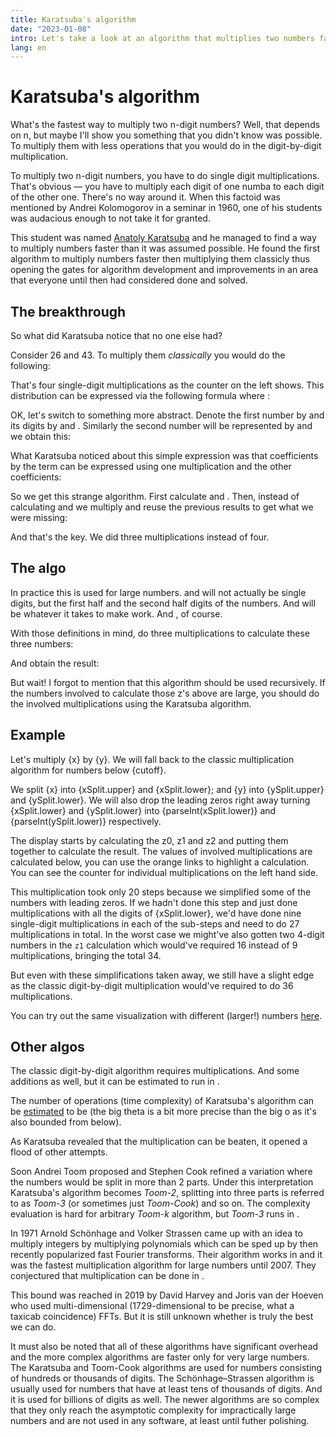 ```yaml
---
title: Karatsuba's algorithm
date: "2023-01-08"
intro: Let's take a look at an algorithm that multiplies two numbers faster than you could by mutiplying them digit by digit
lang: en
---
```


<script>
import {Karatsuba, Classic} from '@tontonsb/karatsuba-display'
import Katex from '$components/Katex.svelte'

import {randomInteger} from '$lib/helpers.js'

// Best example numbers will have leading zeros at the start of the second
// half. Numbers should be 6 digits long, the description relies on that.
const x = 416001
const y = 719028
const cutoff = 10000

const xString = x.toString()
const yString = y.toString()

const splitPos = Math.floor(Math.min(xString.length, yString.length) / 2)

const xSplit = split(xString, splitPos)
const ySplit = split(yString, splitPos)

function split(str, position) {
	return {
		upper: str.substring(0, str.length - position),
		lower: str.substring(position),
	}
}

const equations = {
	n2: String.raw`
		n^2
	`,
	classicNumerical: String.raw`
		26 \cdot 43 = (2b+6)(4b+3) = 2b \cdot 4b + 2b \cdot 3 + 6 \cdot 4b + 6 \cdot 3
	`,
	classic: String.raw`
		\begin{align*}
		xy & = (x_1 b + x_0)(y_1 b + y_0) \\
			& = x_1 b \cdot y_1 b + x_1 b \cdot y_0 + x_0 \cdot y_1 b + x_0 \cdot y_0 \\
			& = x_1 y_1 b^2 + x_1 y_0 b + x_0 y_1 b + x_0 y_0
		\end{align*}
	`,
	z1: String.raw`
		x_1 y_0 + x_0 y_1 = (x_1 + x_0) (y_1 + y_0) - x_1 y_1 - x_0 y_0
	`,
	z1example: String.raw`
		2 \cdot 3 + 6 \cdot 4 = (2 + 6) (3 + 4) - 2 \cdot 4 - 6 \cdot 3
	`,
	z: String.raw`
		\begin{align*}
		z_2 &= x_1 y_1 \\
		z_0 &= x_0 y_0 \\
		z_1 &= (x_1 + x_0) (y_1 + y_0) - z_2 - z_0
		\end{align*}
	`,
	karatsuba: String.raw`
		xy = z_2 b^2 + z_1 b + z_0
	`,
	O_n2: String.raw`
		\mathcal{O} (n^2)
	`,
	O_nlogn: String.raw`
		\mathcal{O} (n \log n)
	`,
	O_loglog: String.raw`
		\mathcal{O} (n \log n \log \log n)
	`,
	Theta_log23: String.raw`
		\Theta(n^{\log_2 3})
	`,
	Theta_log35: String.raw`
		\Theta(n^{\log_3 5})
	`,
}
</script>

# Karatsuba's algorithm

What's the fastest way to multiply two n-digit numbers? Well, that depends
on n, but maybe I'll show you something that you didn't know was possible. To
multiply them with less operations that you would do in the digit-by-digit
multiplication.

To multiply two n-digit numbers, you have to do <Katex math={equations.n2} /> single digit
multiplications. That's obvious — you have to multiply each digit of one
numba to each digit of the other one. There's no way around it. When this
factoid was mentioned by Andrei Kolomogorov in a seminar in 1960, one of his
students was audacious enough to not take it for granted.

This student was named [Anatoly Karatsuba](https://en.wikipedia.org/wiki/Anatoly_Karatsuba)
and he managed to find a way to multiply numbers faster than it was assumed
possible. He found the first algorithm to multiply numbers faster then 
multiplying them classicly thus opening the gates for algorithm development
and improvements in an area that everyone until then had considered done and
solved.

## The breakthrough

So what did Karatsuba notice that no one else had?

Consider 26 and 43. To multiply them *classically* you would do the following:

<section>
<Classic x={26} y={43} />
</section>

That's four single-digit multiplications as the counter on the left shows.
This distribution can be expressed via the following formula where <Katex math="b=10" />:

<Katex math={equations.classicNumerical} displayMode />

OK, let's switch to something more abstract. Denote the first number by <Katex math="x" />
and its digits by <Katex math="x_1" /> and <Katex math="x_0" />. Similarly the
second number will be represented by <Katex math="y" /> and we obtain this:

<Katex math={equations.classic} displayMode />

What Karatsuba noticed about this simple expression was that coefficients by
the term <Katex math="b" /> can be expressed using one multiplication and the
other coefficients:

<Katex math={equations.z1} displayMode />

So we get this strange algorithm. First calculate <Katex math="2 \cdot 4" />
and <Katex math="6 \cdot 3" />. Then, instead of calculating <Katex math="2 \cdot 3" />
and <Katex math="6 \cdot 4" /> we multiply <Katex math="8 \cdot 7" /> and reuse
the previous results to get what we were missing:

<Katex math={equations.z1example} displayMode />

And that's the key. We did three multiplications instead of four.

## The algo

In practice this is used for large numbers. <Katex math="x_1" />
and <Katex math="x_0" /> will not actually be single digits, but the first half
and the second half digits of the numbers. And <Katex math="b" /> will be
whatever it takes to make <Katex math="x = x_1 b + x_0" /> work.
And <Katex math="y = y_1 b + y_0" />, of course.

With those definitions in mind, do three multiplications to calculate these three
numbers:

<Katex math={equations.z} displayMode />

And obtain the result:

<Katex math={equations.karatsuba} displayMode />

But wait! I forgot to mention that this algorithm should be used recursively.
If the numbers involved to calculate those z's above are large, you should
do the involved multiplications using the Karatsuba algorithm.

## Example

Let's multiply {x} by {y}. We will fall back to the classic multiplication
algorithm for numbers below {cutoff}.

We split {x} into {xSplit.upper} and {xSplit.lower}; and {y} into
{ySplit.upper} and {ySplit.lower}. We will also drop the leading zeros right
away turning {xSplit.lower} and {ySplit.lower} into {parseInt(xSplit.lower)}
and {parseInt(ySplit.lower)} respectively.

The display starts by calculating the z0, z1 and z2 and putting them together
to calculate the result. The values of involved multiplications are calculated
below, you can use the orange links to highlight a calculation.
You can see the counter for individual multiplications on the left hand side.

<section>
<Karatsuba {x} {y} {cutoff} />
</section>

This multiplication took only 20 steps because we simplified some of the
numbers with leading zeros. If we hadn't done this step and just done
multiplications with all the digits of {xSplit.lower}, we'd have done nine
single-digit multiplications in each of the sub-steps and need to do 27
multiplications in total. In the worst case we might've also gotten two 4-digit
numbers in the `z1` calculation which would've required 16 instead of 9
multiplications, bringing the total 34.

But even with these simplifications taken away, we still have a slight edge
as the classic digit-by-digit multiplication would've required to do 36
multiplications.

You can try out the same visualization with different (larger!) numbers [here](/karatsuba).

## Other algos

The classic digit-by-digit algorithm requires <Katex math="n^2" />
multiplications. And some additions as well, but it can be estimated to run
in <Katex math={equations.O_n2} />.

The number of operations (time complexity) of Karatsuba's algorithm can be
[estimated](https://en.wikipedia.org/wiki/Karatsuba_algorithm#Time_complexity_analysis)
to be <Katex math={equations.Theta_log23} /> (the big theta is a bit more
precise than the big o as it's also bounded from below).

As Karatsuba revealed that the <Katex math={equations.O_n2} /> multiplication
can be beaten, it opened a flood of other attempts.

Soon Andrei Toom proposed and Stephen Cook refined a variation where the numbers
would be split in more than 2 parts. Under this interpretation Karatsuba's
algorithm becomes *Toom-2*, splitting into three parts is referred to as
*Toom-3* (or sometimes just *Toom-Cook*) and so on. The complexity evaluation
is hard for arbitrary *Toom-k* algorithm, but *Toom-3* runs in <Katex math={equations.Theta_log35} />.

In 1971 Arnold Schönhage and Volker Strassen came up with an idea to multiply
integers by multiplying polynomials which can be sped up by then recently
popularized fast Fourier transforms. Their algorithm works in <Katex math={equations.O_loglog} />
and it was the fastest multiplication algorithm for large numbers until 2007.
They conjectured that multiplication can be done in <Katex math={equations.O_nlogn} />.

This bound was reached in 2019 by David Harvey and Joris van der Hoeven who
used multi-dimensional (1729-dimensional to be precise, what a taxicab
coincidence) FFTs. But it is still unknown whether <Katex math={equations.O_nlogn} />
is truly the best we can do.

It must also be noted that all of these algorithms have significant overhead
and the more complex algorithms are faster only for very large numbers. The
Karatsuba and Toom-Cook algorithms are used for numbers consisting of hundreds
or thousands of digits. The Schönhage–Strassen algorithm is usually used for
numbers that have at least tens of thousands of digits. And it is used for
billions of digits as well. The newer algorithms are so complex that they only
reach the asymptotic complexity for impractically large numbers and are not
used in any software, at least until futher polishing.

<style lang="scss">
section {
	background: #f8f8fc;

	:global(pre) {
		// Fixes line number clipping
		overflow-x: visible;
	}

	:global(a) {
		// To bring it in line with the other content of <pre>
		font-family: unset;
		font-weight: unset;
	}

	:global(:target) {
		background: var(--color-light);
	}

	:global(.comment) {
		color: #727272;
	}

	:global(.counter:before) {
		border-right: 1px solid #ddd;
		padding: 0 .5em;
		margin-right: .5em;
		color: #727272;
	}
}
</style>
